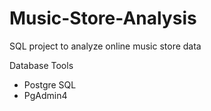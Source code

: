 # Music-Store-Analysis
SQL project to analyze online music store data

Database Tools
- Postgre SQL
- PgAdmin4
